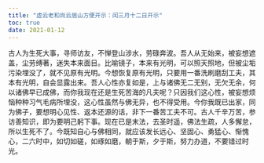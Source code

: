 ```yaml
---
title: "虚云老和尚云居山方便开示：闰三月十二日开示"
toc: true
date: 2021-01-12
---
```



古人为生死大事，寻师访友，不惮登山涉水，劳碌奔波。吾人从无始来，被妄想遮盖，尘劳缚著，迷失本来面目。比喻镜子，本来有光明，可以照天照地，但被尘垢污染埋没了，就不见原有光明。今想恢复原有光明，只要用一番洗刷磨刮工夫，其本有光明，自会显露出来。吾人心性亦复如是，上与诸佛无二无别，无欠无余，何以诸佛早已成佛，而你我现在还是生死苦海的凡夫呢？只因我们这心性，被妄想烦恼种种习气毛病所埋没，这心性虽然与佛无异，也不得受用。今你我既已出家，同为佛子，要想明心见性、返本还源的话，非下一番苦工夫不可。古人千辛万苦，参访善知识，即为要明己躬下事。现在已是末法，去圣时遥，佛法生疏，人多懈怠，所以生死不了。今既知自心与佛相同，就应该发长远心、坚固心、勇猛心、惭愧心，二六时中，如切如磋，如琢如磨，朝于斯，夕于斯，努力办道，不要错过时光。